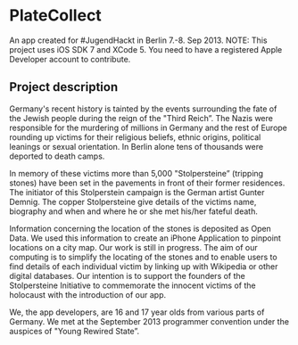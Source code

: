 PlateCollect
=========

An app created for #JugendHackt in Berlin 7.-8. Sep 2013. 
NOTE: This project uses iOS SDK 7 and XCode 5. You need to have a registered Apple Developer account to contribute.

## Project description
Germany's recent history is tainted by the events surrounding the fate of the Jewish people during the reign of the "Third Reich”.  The Nazis were responsible for the murdering of millions in Germany and the rest of Europe rounding up victims for their religious beliefs, ethnic origins, political leanings or sexual orientation. In Berlin alone tens of thousands were deported to death camps.

In memory of these victims more than 5,000 "Stolpersteine” (tripping stones) have been set in the pavements in front of their former residences. The initiator of this Stolperstein campaign is the German artist Gunter Demnig. The copper Stolpersteine give details of the victims name, biography and when and where he or she met his/her fateful death.

Information concerning the location of the stones is deposited as Open Data. We used this information to create an iPhone Application to pinpoint locations on a city map. Our work is still in progress. The aim of our computing is to simplify the locating of the stones and to enable users to find details of each individual victim by linking up with Wikipedia or other digital databases. Our intention is to support the founders of the Stolpersteine Initiative to commemorate the innocent victims of the holocaust with the introduction of our app.

We, the app developers, are 16 and 17 year olds from various parts of Germany. We met at the September 2013 programmer convention under the auspices of "Young Rewired State”.
